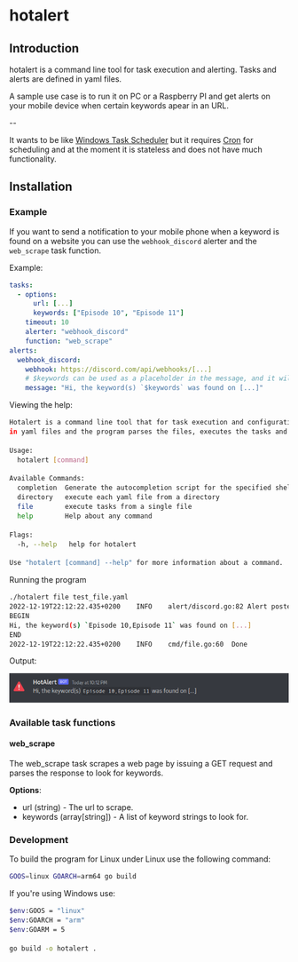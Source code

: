 # hotalert

## Introduction
hotalert is a command line tool for task execution and alerting. Tasks and alerts are defined in yaml files.

A sample use case is to run it on PC or a Raspberry PI and get alerts on your mobile device when certain keywords apear in an URL.

--

It wants to be like [Windows Task Scheduler](https://en.wikipedia.org/wiki/Windows_Task_Scheduler) but it requires [Cron](https://en.wikipedia.org/wiki/Cron) for scheduling and at the moment it is stateless and does not have much functionality.


## Installation

### Example
If you want to send a notification to your mobile phone when a keyword is found on a website you can use the
`webhook_discord` alerter and the `web_scrape` task function.

Example:

```yaml
tasks:
  - options:
      url: [...]
      keywords: ["Episode 10", "Episode 11"]
    timeout: 10
    alerter: "webhook_discord"
    function: "web_scrape"
alerts:
  webhook_discord:
    webhook: https://discord.com/api/webhooks/[...]
    # $keywords can be used as a placeholder in the message, and it will be replaced with the actual keywords.
    message: "Hi, the keyword(s) `$keywords` was found on [...]"
```

Viewing the help:

```bash
Hotalert is a command line tool that for task execution and configuration. Tasks and alerts are defined 
in yaml files and the program parses the files, executes the tasks and emits alerts when the tasks conditions are met.

Usage:
  hotalert [command]

Available Commands:
  completion  Generate the autocompletion script for the specified shell
  directory   execute each yaml file from a directory
  file        execute tasks from a single file
  help        Help about any command

Flags:
  -h, --help   help for hotalert

Use "hotalert [command] --help" for more information about a command.
```

Running the program
```bash
./hotalert file test_file.yaml
2022-12-19T22:12:22.435+0200	INFO	alert/discord.go:82	Alert posted:
BEGIN
Hi, the keyword(s) `Episode 10,Episode 11` was found on [...]
END
2022-12-19T22:12:22.435+0200	INFO	cmd/file.go:60	Done
```

Output: 

![Discord preview](/docs/discord_alert.png)

### Available task functions

#### web_scrape

The web_scrape task scrapes a web page by issuing a GET request and parses the response to look for keywords.

**Options**:
- url (string) - The url to scrape.
- keywords (array[string]) - A list of keyword strings to look for.

### Development

To build the program for Linux under Linux use the following command:

```bash
GOOS=linux GOARCH=arm64 go build
```

If you're using Windows use:
```bash
$env:GOOS = "linux"
$env:GOARCH = "arm"
$env:GOARM = 5 

go build -o hotalert .
```
